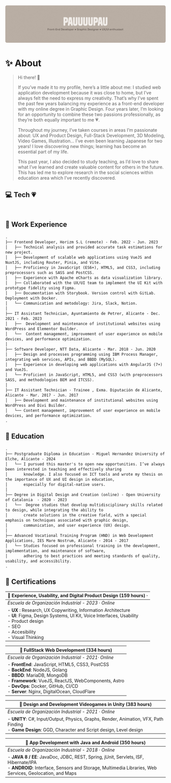 # ![Header](https://raw.githubusercontent.com/pauuuupau/pauuuupau/refs/heads/gh-pages/img/header.png)

# ✨ About

> Hi there! 👋
>
> If you’ve made it to my profile, here’s a little about me: I studied web application development because it was close to home, but I’ve always felt the need to express my creativity. That’s why I’ve spent the past few years balancing my experience as a front-end developer with my online degree in Graphic Design. Four years later, I’m looking for an opportunity to combine these two passions professionally, as they’re both equally important to me 💗.
>
> Throughout my journey, I’ve taken courses in areas I’m passionate about: UX and Product Design, Full-Stack Development, 3D Modeling, Video Games, Illustration… I’ve even been learning Japanese for two years! I love discovering new things; learning has become an essential part of my life.
>
> This past year, I also decided to study teaching, as I’d love to share what I’ve learned and create valuable content for others in the future. This has led me to explore research in the social sciences within education area which I’ve recently discovered.

## 💻 Tech 💗

|      |      |      |      |
| ---- | ---- | ---- | ---- |

|      |      |      |      |
| ---- | ---- | ---- | ---- |

## 💼 Work Experience

```
.
├── Frontend Developer, Horizm S.L (remote) - Feb. 2022 - Jun. 2023
│	├── Technical analysis and provided accurate task estimations for new project.
│	├── Development of scalable web applications using VueJS and NuxtJS, including Router, Pinia, and Vite.
│	├── Proficiency in JavaScript (ES6+), HTML5, and CSS3, including preprocessors such as SASS and PostCSS.
│	├── Experience with Apache eCharts as data visualization library.
│	├── Collaborated with the UX/UI team to implement the UI Kit with prototype fidelity using Figma.
│	├── Documentation with Storybook. Version control with GitLab. Deployment with Docker.
│	└── Communication and metodology: Jira, Slack, Notion.
│
├── IT Assistant Technician, Ayuntamiento de Petrer, Alicante - Dec. 2021 - Feb. 2023
│	├──  Development and maintenance of institutional websites using WordPress and Elementor Builder.
│	└──  Content management, improvement of user experience on mobile devices, and performance optimization.
│
├── Software Developer, NTT Data, Alicante - Mar. 2018 - Jun. 2020
│	├── Design and processes programming using IBM Process Manager, integrating web services, APIs, and BBDD (MySQL).
│	├── Experience in developing web applications with AngularJS (7+) and VueJS.
│	└── Proficient in JavaScript, HTML5, and CSS3 (with preprocessors SASS, and methodologies BEM and ITCSS).
│
├── IT Assistant Technician · Trainee , Exma. Diputación de Alicante, Alicante - Mar. 2017 - Jun. 2017
│	├── Development and maintenance of institutional websites using WordPress and Divi Builder.
│	└── Content management, improvement of user experience on mobile devices, and performance optimization.
.
```

## 🏫 Education

```
.
├── Postgraduate Diploma in Education - Miguel Hernandez University of Elche, Alicante - 2024
│	└── I pursued this master's to open new opportunities. I’ve always been interested in teaching and effectively sharing
│		knowledge. I also focused on ICT tools and wrote my thesis on the importance of UX and UI design in education, 
│		especially for digital-native users.
│
├── Degree in Digital Design and Creation (online) - Open University of Catalonia  - 2020 - 2023
│	└──  Degree studies that develop multidisciplinary skills related to design, while integrating the ability to 
│		create solutions in the creative field, with a special emphasis on techniques associated with graphic design,
│		communication, and user experience (UX) design.
│
├── Advanced Vocational Training Program (HND) in Web Development Applications, IES Mare Nostrum, Alicante - 2014 - 2017
│	└── Studies focused on professional training in the development, implementation, and maintenance of software, 
│		adhering to best practices and meeting standards of quality, usability, and accessibility.
.
```

## 🔷 Certifications

| 🔵 Experience, Usability, and Digital Product Design (159 hours) · |
| ------------------------------------------------------------ |
| *Escuela de Organización Industrial  - 2023 · Online*        |
| - **UX** : Research, UX Copywriting, Information Architecture <br/>- **UI**:  Figma, Design Systems, UI Kit, Voice Interfaces, Usability<br/>- Product design<br/>- SEO<br/>- Accesibility <br/> - Visual Thinking |

| 🔵 FullStack Web Development (334 hours)                      |
| ------------------------------------------------------------ |
| *Escuela de Organización Industrial  - 2021· Online*         |
| - **FrontEnd**: JavaScript, HTML5, CSS3, PostCSS<br/>- **BackEnd**: NodeJS, Golang<br />- **BBDD**: MariaDB, MongoDB<br/>- **Framework**: VueJS, ReactJS, WebComponents, Astro<br/>- **DevOps**: Docker, GitHub, CI/CD<br/>- **Server**: Nginx, DigitalOcean, CloudFlare |

| 🔵 Design and Development Videogames in Unity (383 hours)     |
| ------------------------------------------------------------ |
| *Escuela de Organización Industrial  - 2021 · Online*        |
| - **UNITY**: C#, Input/Output, Physics, Graphs, Render, Animation, VFX, Path Finding<br/>- **Game Design**: GGD, Character and Script design, Level design |

| 🔵 App Development with Java and Android (350 hours)          |
| ------------------------------------------------------------ |
| *Escuela de Organización Industrial  - 2018 · Online*        |
| - **JAVA 8 / EE**: JavaDoc, JDBC, REST, Spring, jUnit, Servlets, ISF, Hibernate/IPA<br/>- **ANDROID**: Interface, Sensors and Storage, Multimedia Libraries, Web Services, Geolocation, and Maps |
